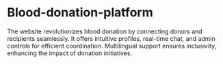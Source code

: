 # Blood-donation-platform
The website revolutionizes blood donation by connecting donors and recipients seamlessly. It offers intuitive profiles, real-time chat, and admin controls for efficient coordination. Multilingual support ensures inclusivity, enhancing the impact of donation initiatives.

